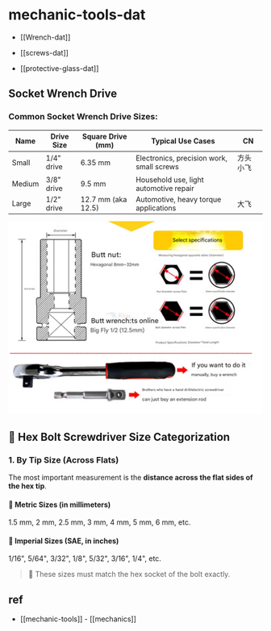 
# mechanic-tools-dat

- [[Wrench-dat]]

- [[screws-dat]]

- [[protective-glass-dat]]


## Socket Wrench Drive


### Common Socket Wrench Drive Sizes:

| Name   | Drive Size | Square Drive (mm)  | Typical Use Cases                         | CN        |
| ------ | ---------- | ------------------ | ----------------------------------------- | --------- |
| Small  | 1/4" drive | 6.35 mm            | Electronics, precision work, small screws | 方头 小飞 |
| Medium | 3/8" drive | 9.5 mm             | Household use, light automotive repair    |
| Large  | 1/2" drive | 12.7 mm (aka 12.5) | Automotive, heavy torque applications     | 大飞      |

![](2025-04-10-18-42-26.png)


## 🔧 Hex Bolt Screwdriver Size Categorization

### 1. By Tip Size (Across Flats)

The most important measurement is the **distance across the flat sides of the hex tip**.

#### 🧮 Metric Sizes (in millimeters)

1.5 mm, 2 mm, 2.5 mm, 3 mm, 4 mm, 5 mm, 6 mm, etc.

#### 📏 Imperial Sizes (SAE, in inches)

1/16", 5/64", 3/32", 1/8", 5/32", 3/16", 1/4", etc.

> 🔹 These sizes must match the hex socket of the bolt exactly.

## ref 

- [[mechanic-tools]] - [[mechanics]]
